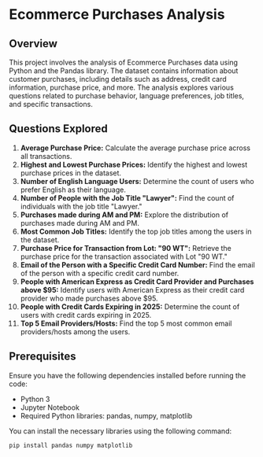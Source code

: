 # Ecommerce Purchases Analysis

## Overview
This project involves the analysis of Ecommerce Purchases data using Python and the Pandas library. The dataset contains information about customer purchases, including details such as address, credit card information, purchase price, and more. The analysis explores various questions related to purchase behavior, language preferences, job titles, and specific transactions.

## Questions Explored
1. **Average Purchase Price:** Calculate the average purchase price across all transactions.
2. **Highest and Lowest Purchase Prices:** Identify the highest and lowest purchase prices in the dataset.
3. **Number of English Language Users:** Determine the count of users who prefer English as their language.
4. **Number of People with the Job Title "Lawyer":** Find the count of individuals with the job title "Lawyer."
5. **Purchases made during AM and PM:** Explore the distribution of purchases made during AM and PM.
6. **Most Common Job Titles:** Identify the top job titles among the users in the dataset.
7. **Purchase Price for Transaction from Lot: "90 WT":** Retrieve the purchase price for the transaction associated with Lot "90 WT."
8. **Email of the Person with a Specific Credit Card Number:** Find the email of the person with a specific credit card number.
9. **People with American Express as Credit Card Provider and Purchases above $95:** Identify users with American Express as their credit card provider who made purchases above $95.
10. **People with Credit Cards Expiring in 2025:** Determine the count of users with credit cards expiring in 2025.
11. **Top 5 Email Providers/Hosts:** Find the top 5 most common email providers/hosts among the users.

## Prerequisites
Ensure you have the following dependencies installed before running the code:

- Python 3
- Jupyter Notebook
- Required Python libraries: pandas, numpy, matplotlib

You can install the necessary libraries using the following command:
```bash
pip install pandas numpy matplotlib
